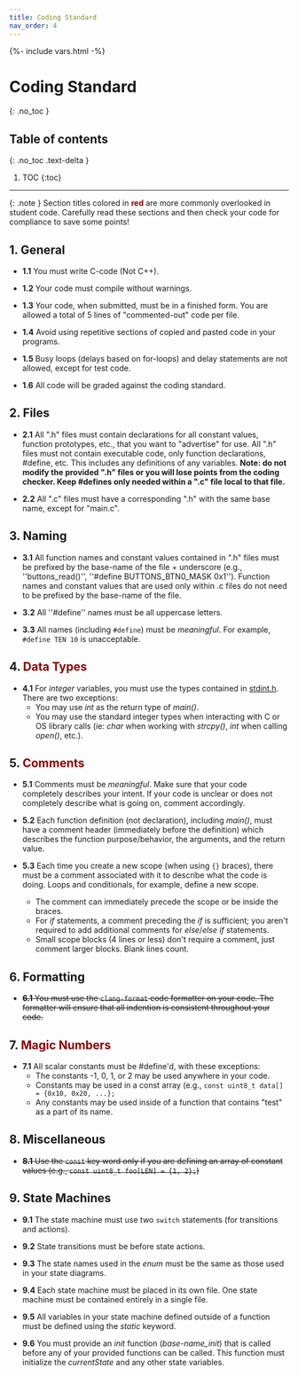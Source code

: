 ```yaml
---
title: Coding Standard
nav_order: 4
---
```

{%- include vars.html -%}

# Coding Standard
{: .no_toc }

## Table of contents
{: .no_toc .text-delta }

1. TOC
{:toc}

-----

{: .note }
Section titles colored in <span style="color:darkred">**red**</span> are more commonly overlooked in student code. Carefully read these sections and then check your code for compliance to save some points!

## 1. General
  * **1.1** You must write C-code (Not C++).

  * **1.2** Your code must compile without warnings.

  * **1.3** Your code, when submitted, must be in a finished form. You are allowed a total of 5 lines of "commented-out" code per file.

  * **1.4** Avoid using repetitive sections of copied and pasted code in your programs.

  * **1.5** Busy loops (delays based on for-loops) and delay statements are not allowed, except for test code.

  * **1.6** All code will be graded against the coding standard.


## 2. Files
  * **2.1** All ".h" files must contain declarations for all constant values, function prototypes, etc., that you want to "advertise" for use. All ".h" files must not contain executable code, only function declarations, #define, etc. This includes any definitions of any variables. **Note: do not modify the provided ".h" files or you will lose points from the coding checker. Keep #defines only needed within a ".c" file local to that file.**

  * **2.2** All ".c" files must have a corresponding ".h" with the same base name, except for "main.c".


## 3. Naming
  * **3.1** All function names and constant values contained in ".h" files must be prefixed by the base-name of the file + underscore (e.g., ''buttons_read()'', ''#define BUTTONS_BTN0_MASK 0x1''). Function names and constant values that are used only within .c files do not need to be prefixed by the base-name of the file.

  * **3.2** All ''#define'' names must be all uppercase letters.

  * **3.3** All names (including `#define`) must be *meaningful*. For example, `#define TEN 10` is unacceptable.


## 4. <span style="color:darkred">Data Types</span>
  * **4.1** For _integer_ variables, you must use the types contained in [stdint.h](https://en.wikibooks.org/wiki/C_Programming/C_Reference/stdint.h). There are two exceptions:
    - You may use *int* as the return type of *main()*.
    - You may use the standard integer types when interacting with C or OS library calls (ie: *char* when working with *strcpy()*, *int* when calling *open()*, etc.).


## 5. <span style="color:darkred">Comments</span>
  * **5.1** Comments must be *meaningful*. Make sure that your code completely describes your intent. If your code is unclear or does not completely describe what is going on, comment accordingly.

  * **5.2** Each function definition (not declaration), including *main()*, must have a comment header (immediately before the definition) which describes the function purpose/behavior, the arguments, and the return value.

  * **5.3** Each time you create a new scope (when using `{}` braces), there must be a comment associated with it to describe what the code is doing. Loops and conditionals, for example, define a new scope.
    - The comment can immediately precede the scope or be inside the braces.
    - For *if* statements, a comment preceding the *if* is sufficient; you aren't required to add additional comments for *else*/*else if* statements.
    - Small scope blocks (4 lines or less) don't require a comment, just comment larger blocks. Blank lines count.


## 6. Formatting
  * ~~**6.1** You must use the `clang-format` code formatter on your code. The formatter will ensure that all indention is consistent throughout your code.~~


## 7. <span style="color:darkred">Magic Numbers</span>
  * **7.1** All scalar constants must be #define'd, with these exceptions:
    * The constants -1, 0, 1, or 2 may be used anywhere in your code.
    * Constants may be used in a const array (e.g., `const uint8_t data[] = {0x10, 0x20, ...};`
    * Any constants may be used inside of a function that contains "test" as a part of its name.



## 8. Miscellaneous
  * ~~**8.1** Use the `const` key word only if you are defining an array of constant values (e.g., `const uint8_t foo[LEN] = {1, 2};`)~~


## 9. State Machines
  * **9.1** The state machine must use two `switch` statements (for transitions and actions).

  * **9.2** State transitions must be before state actions.

  * **9.3** The state names used in the *enum* must be the same as those used in your state diagrams.

  * **9.4** Each state machine must be placed in its own file. One state machine must be contained entirely in a single file.

  * **9.5** All variables in your state machine defined outside of a function must be defined using the *static* keyword.

  * **9.6** You must provide an *init* function (*base-name_init*) that is called before any of your provided functions can be called. This function must initialize the *currentState* and any other state variables.
